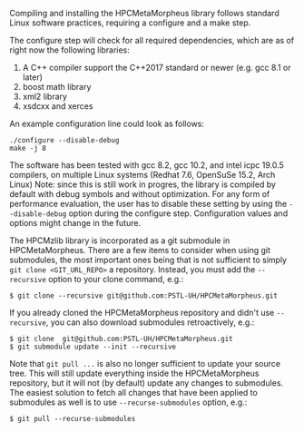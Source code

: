 Compiling and installing the HPCMetaMorpheus library follows standard Linux software practices, requiring a configure and a make step.

The configure step will check for all required dependencies, which are as of right now the following libraries:

1. A C++ compiler support the C++2017 standard or newer (e.g. gcc 8.1 or later) 
2. boost math library
3. xml2 library
4. xsdcxx and xerces

An example configuration line could look as follows:

```
./configure --disable-debug
make -j 8
```

The software has been tested with gcc 8.2, gcc 10.2, and intel icpc 19.0.5 compilers, on multiple Linux systems (Redhat 7.6, OpenSuSe 15.2, Arch Linux)
Note: since this is still work in progres, the library is compiled by default with debug symbols and without optimization. For any form of performance evaluation,
the user has to disable these setting by using the ```--disable-debug``` option during the configure step. Configuration values and options might change in the future.

The HPCMzlib library is incorporated as a git submodule in HPCMetaMorpheus. There are a few items to consider when using git submodules, the most important ones being that is not sufficient to simply `git clone <GIT_URL_REPO>` a repository.  Instead, you must add the `--recursive` option to your clone command, e.g.:

```shell
$ git clone --recursive git@github.com:PSTL-UH/HPCMetaMorpheus.git
```

If you already cloned the HPCMetaMorpheus repository and didn't use `--recursive`, you can also download submodules retroactively, e.g.:

```shell
$ git clone  git@github.com:PSTL-UH/HPCMetaMorpheus.git
$ git submodule update --init --recursive
```

Note that `git pull ...` is also no longer sufficient to update your source tree.  This will still update everything inside the HPCMetaMorpheus repository, but it will not (by default) update any changes to submodules. The easiest solution to fetch all changes that have been applied to submodules as well is to use `--recurse-submodules` option, e.g.:

```shell
$ git pull --recurse-submodules
```
